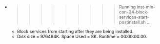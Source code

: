 * >>>>>>>>> Running inst-min-con-04-block-services-start-postinstall.sh ...
  * Block services from starting after they are being installed.
  * Disk size = 976484K. Space Used = 8K. Runtime = 00:00:00:00.
